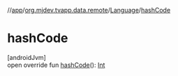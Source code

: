 //[app](../../../index.md)/[org.mjdev.tvapp.data.remote](../index.md)/[Language](index.md)/[hashCode](hash-code.md)

# hashCode

[androidJvm]\
open override fun [hashCode](hash-code.md)(): [Int](https://kotlinlang.org/api/latest/jvm/stdlib/kotlin/-int/index.html)
